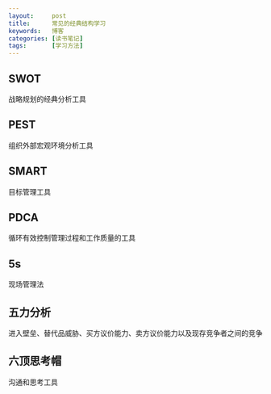 ```yaml
---
layout:     post
title:      常见的经典结构学习
keywords:   博客
categories: [读书笔记]
tags:	    [学习方法]
---
```




## SWOT  

战略规划的经典分析工具


## PEST  

组织外部宏观环境分析工具  


## SMART   

目标管理工具    


## PDCA  

循环有效控制管理过程和工作质量的工具


## 5s  

现场管理法  


## 五力分析  

进入壁垒、替代品威胁、买方议价能力、卖方议价能力以及现存竞争者之间的竞争  


## 六顶思考帽  

沟通和思考工具  


  
